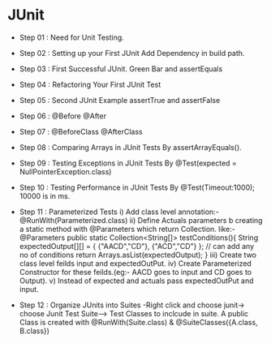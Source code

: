 # JUnit

* Step 01 : Need for Unit Testing.

* Step 02 : Setting up your First JUnit 
			Add Dependency in build path.
* Step 03 : First Successful JUnit. Green Bar and assertEquals
* Step 04 : Refactoring Your First JUnit Test
* Step 05 : Second JUnit Example assertTrue and assertFalse
* Step 06 : @Before @After
* Step 07 : @BeforeClass @AfterClass
* Step 08 : Comparing Arrays in JUnit Tests
			By assertArrayEquals().
* Step 09 : Testing Exceptions in JUnit Tests
         By @Test(expected = NullPointerException.class)
* Step 10 : Testing Performance in JUnit Tests
          By @Test(Timeout:1000); 10000 is in ms.
* Step 11 : Parameterized Tests
          i) Add class level annotation:- @RunWith(Parameterized.class)
          ii) Define Actuals parameters b creating a static method with @Parameters which return Collection.
            like:- @Parameters
                    public static Collection<String[]> testConditions(){
                        String expectedOutput[][] = { {"AACD","CD"}, {"ACD","CD"} };  // can add any no of conditions
                        return Arrays.asList(expectedOutput);
                          }
          iii) Create two class level feilds input and expectedOutPut.
          iv)  Create Parameterized Constructor for these feilds.(eg:- AACD goes to input and CD goes to Output).
          v)    Instead of expected and actuals pass expectedOutPut and input.

* Step 12 : Organize JUnits into Suites
        -Right click and choose junit-> choose Junit Test Suite--> Test Classes to inclcude in suite.
          A public Class is created with @RunWith(Suite.class) & @SuiteClasses({A.class, B.class})
